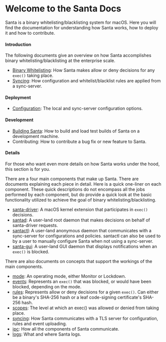 # Welcome to the Santa Docs

Santa is a binary whitelisting/blacklisting system for macOS. Here you will find the documentation for understanding how Santa works, how to deploy it and how to contribute.

#### Introduction

The following documents give an overview on how Santa accomplishes binary whitelisting/blacklisting at the enterprise scale.

- [Binary Whitelisting](introduction/binary-whitelisting-overview.md): How Santa makes allow or deny decisions for any `exec()` taking place.
- [Syncing](introduction/syncing-overview.md): How configuration and whitelist/blacklist rules are applied from a sync-server.

#### Deployment

* [Configuration](deployment/configuration.md): The local and sync-server configuration options.

#### Development

* [Building Santa](development/building.md): How to build and load test builds of Santa on a development machine.
* Contributing: How to contribute a bug fix or new feature to Santa.

#### Details

For those who want even more details on how Santa works under the hood, this section is for you.

There are a four main components that make up Santa. There are documents explaining each piece in detail. Here is a quick one-liner on each component. These quick descriptions do not encompass all the jobs performed by each component, but do provide a quick look at the basic functionality utilized to achieve the goal of binary whitelisting/blacklisting.

* [santa-driver](details/santa-driver.md): A macOS kernel extension that participates in `exec()` decisions.
* [santad](details/santad.md): A user-land root daemon that makes decisions on behalf of santa-driver requests.
* [santactl](details/santactl.md): A user-land anonymous daemon that communicates with a sync-server for configurations and policies. santactl can also be used to by a user to manually configure Santa when not using a sync-server.
* [santa-gui](details/santa-gui.md): A user-land GUI daemon that displays notifications when an `exec()` is blocked.

There are also documents on concepts that support the workings of the main components.

* [mode](details/mode.md): An operating mode, either Monitor or Lockdown.
* [events](details/events.md): Represents an `exec()` that was blocked, or would have been blocked, depending on the mode.
* [rules](details/rules.md): Represents allow or deny decisions for a given `exec()`. Can either be a binary's SHA-256 hash or a leaf code-signing certificate's SHA-256 hash.
* [scopes](details/scopes.md): The level at which an exec() was allowed or denied from taking place.
* [syncing](details/syncing.md): How Santa communicates with a TLS server for configuration, rules and event uploading.
* [ipc](details/ipc.md): How all the components of Santa communicate.
* [logs](details/logs.md): What and where Santa logs.
